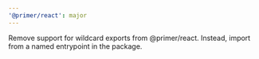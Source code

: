 ```yaml
---
'@primer/react': major
---
```


Remove support for wildcard exports from @primer/react. Instead, import from a named entrypoint in the package.
